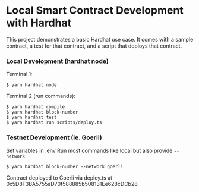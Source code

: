# Local Smart Contract Development with Hardhat

This project demonstrates a basic Hardhat use case. It comes with a sample contract, a test for that contract, and a script that deploys that contract.

### Local Development (hardhat node)

Terminal 1:

```
$ yarn hardhat node
```

Terminal 2 (run commands):

```
$ yarn hardhat compile
$ yarn hardhat block-number
$ yarn hardhat test
$ yarn hardhat run scripts/deploy.ts
```

### Testnet Development (ie. Goerli)

Set variables in .env
Run most commands like local but also provide `--network`

```
$ yarn hardhat block-number --network goerli
```

Contract deployed to Goerli via deploy.ts at 0x5D8F3BA5755aD70f588885b508131Ee628cDCb28
